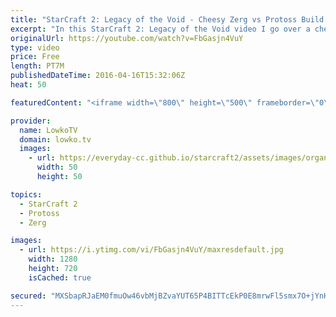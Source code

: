 ```yaml
---
title: "StarCraft 2: Legacy of the Void - Cheesy Zerg vs Protoss Build Order! (Zerg Guide)"
excerpt: "In this StarCraft 2: Legacy of the Void video I go over a cheesy Zerg versus Protoss build order that works extremely well on Prion Terraces. The basic idea is to hard counter the Protoss strategy of going for a quick expansion, by using the Golden Minerals to your advantage.  Going for a quick double"
originalUrl: https://youtube.com/watch?v=FbGasjn4VuY
type: video
price: Free
length: PT7M
publishedDateTime: 2016-04-16T15:32:06Z
heat: 50

featuredContent: "<iframe width=\"800\" height=\"500\" frameborder=\"0\" src=\"https://www.youtube.com/embed/FbGasjn4VuY\" allow=\"accelerometer; autoplay; encrypted-media; gyroscope; picture-in-picture\" allowfullscreen></iframe>"

provider:
  name: LowkoTV
  domain: lowko.tv
  images:
    - url: https://everyday-cc.github.io/starcraft2/assets/images/organizations/lowko.tv-50x50.jpg
      width: 50
      height: 50

topics:
  - StarCraft 2
  - Protoss
  - Zerg

images:
  - url: https://i.ytimg.com/vi/FbGasjn4VuY/maxresdefault.jpg
    width: 1280
    height: 720
    isCached: true

secured: "MXSbapRJaEM0fmuOw46vbMjBZvaYUT65P4BITTcEkP0E8mrwFl5smx7O+jYnHeNwnGFGNh83Y4KFwpph9YW0pAFRoMd+OI0/iA0bi7A0PyM+lT/uGTZEvyqvHltupZeDoN55SAvjSk9c3+RYb0WXfBhy+6XrArgsYNwwY+dOc35FZI0gVHJVReVbn7hv/kZwed9kG4/ufPiqHYe3Rt4eChMWEkxbjVp4mKch0aeY4Bqw8NzxlvhuPXBfjQG6HpnOnDCH6axjuiyHH+wNcBISBreSH+rLMB4KHaA3EPnDY1NgoEcXlbSDEH5gbTbMJVquOGraoi2Cx8bQIrWNzlV+8gc+mX/5cxBD3Y03IGJioBqqMPebJB1AF3DzZW8HibKEvxxNfYc9Ek9XW+AeE68D2Ng0LWCTAqG7R4HcdrMbtTc=;2kA9idMpr5QDkYb2PjEkXg=="
---
```



